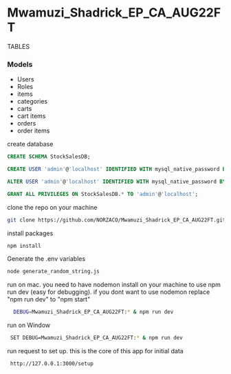 # Mwamuzi_Shadrick_EP_CA_AUG22FT


TABLES
### Models
* Users
* Roles
* items
* categories
* carts
* cart items
* orders
* order items


create database
```sql
CREATE SCHEMA StockSalesDB;

CREATE USER 'admin'@'localhost' IDENTIFIED WITH mysql_native_password BY 'P@ssw0rd';

ALTER USER 'admin'@'localhost' IDENTIFIED WITH mysql_native_password BY 'P@ssw0rd';

GRANT ALL PRIVILEGES ON StockSalesDB.* TO 'admin'@'localhost';
```
clone the repo on your machine
```bash
git clone https://github.com/NORZACO/Mwamuzi_Shadrick_EP_CA_AUG22FT.git
```
install packages

```bash
npm install
```


Generate the .env variables 

```bash
node generate_random_string.js
```
run on mac. you need to have nodemon install on your machine to use npm run dev (easy for debugging).
if you dont want to use nodemon replace "npm run dev" to "npm start"

```bash
  DEBUG=Mwamuzi_Shadrick_EP_CA_AUG22FT:* & npm run dev
```
run on Window
```bash
 SET DEBUG=Mwamuzi_Shadrick_EP_CA_AUG22FT:* & npm run dev
```

run request to set up. this is the core of this app for initial data
```bash
 http://127.0.0.1:3000/setup
```
